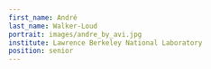 ```yaml
---
first_name: André
last_name: Walker-Loud
portrait: images/andre_by_avi.jpg
institute: Lawrence Berkeley National Laboratory
position: senior
---
```

